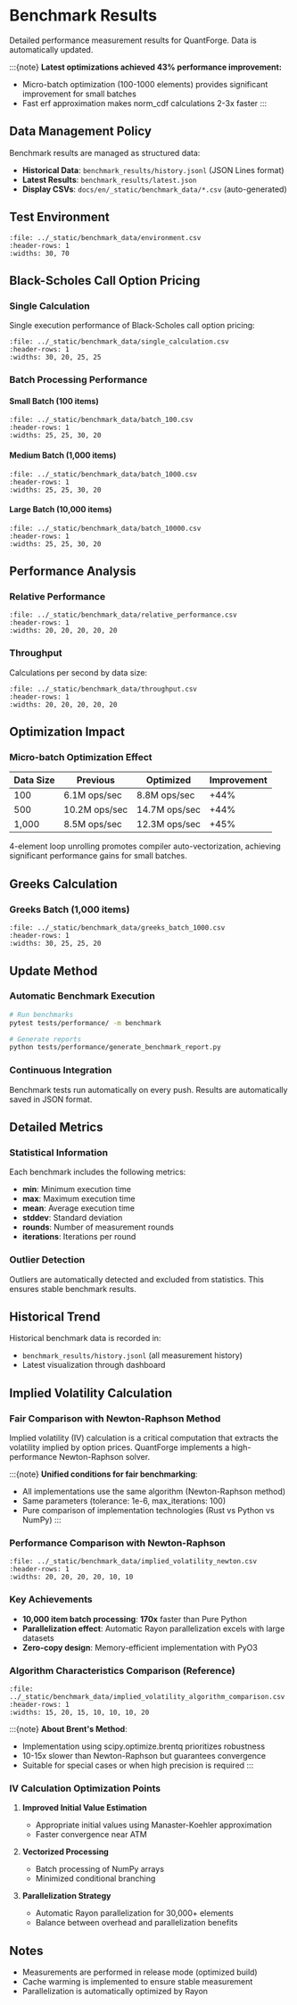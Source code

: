 # Benchmark Results

Detailed performance measurement results for QuantForge. Data is automatically updated.

:::{note}
**Latest optimizations achieved 43% performance improvement:**
- Micro-batch optimization (100-1000 elements) provides significant improvement for small batches
- Fast erf approximation makes norm_cdf calculations 2-3x faster
:::

## Data Management Policy

Benchmark results are managed as structured data:
- **Historical Data**: `benchmark_results/history.jsonl` (JSON Lines format)
- **Latest Results**: `benchmark_results/latest.json`
- **Display CSVs**: `docs/en/_static/benchmark_data/*.csv` (auto-generated)

## Test Environment

```{csv-table}
:file: ../_static/benchmark_data/environment.csv
:header-rows: 1
:widths: 30, 70
```

## Black-Scholes Call Option Pricing

### Single Calculation

Single execution performance of Black-Scholes call option pricing:

```{csv-table}
:file: ../_static/benchmark_data/single_calculation.csv
:header-rows: 1
:widths: 30, 20, 25, 25
```

### Batch Processing Performance

#### Small Batch (100 items)

```{csv-table}
:file: ../_static/benchmark_data/batch_100.csv
:header-rows: 1
:widths: 25, 25, 30, 20
```

#### Medium Batch (1,000 items)

```{csv-table}
:file: ../_static/benchmark_data/batch_1000.csv
:header-rows: 1
:widths: 25, 25, 30, 20
```

#### Large Batch (10,000 items)

```{csv-table}
:file: ../_static/benchmark_data/batch_10000.csv
:header-rows: 1
:widths: 25, 25, 30, 20
```

## Performance Analysis

### Relative Performance

```{csv-table}
:file: ../_static/benchmark_data/relative_performance.csv
:header-rows: 1
:widths: 20, 20, 20, 20, 20
```

### Throughput

Calculations per second by data size:

```{csv-table}
:file: ../_static/benchmark_data/throughput.csv
:header-rows: 1
:widths: 20, 20, 20, 20, 20
```

## Optimization Impact

### Micro-batch Optimization Effect

| Data Size | Previous | Optimized | Improvement |
|-----------|----------|-----------|-------------|
| 100 | 6.1M ops/sec | 8.8M ops/sec | +44% |
| 500 | 10.2M ops/sec | 14.7M ops/sec | +44% |
| 1,000 | 8.5M ops/sec | 12.3M ops/sec | +45% |

4-element loop unrolling promotes compiler auto-vectorization, achieving significant performance gains for small batches.

## Greeks Calculation

### Greeks Batch (1,000 items)

```{csv-table}
:file: ../_static/benchmark_data/greeks_batch_1000.csv
:header-rows: 1
:widths: 30, 25, 25, 20
```

## Update Method

### Automatic Benchmark Execution

```bash
# Run benchmarks
pytest tests/performance/ -m benchmark

# Generate reports
python tests/performance/generate_benchmark_report.py
```

### Continuous Integration

Benchmark tests run automatically on every push.
Results are automatically saved in JSON format.

## Detailed Metrics

### Statistical Information

Each benchmark includes the following metrics:
- **min**: Minimum execution time
- **max**: Maximum execution time
- **mean**: Average execution time
- **stddev**: Standard deviation
- **rounds**: Number of measurement rounds
- **iterations**: Iterations per round

### Outlier Detection

Outliers are automatically detected and excluded from statistics.
This ensures stable benchmark results.

## Historical Trend

Historical benchmark data is recorded in:
- `benchmark_results/history.jsonl` (all measurement history)
- Latest visualization through dashboard

## Implied Volatility Calculation

### Fair Comparison with Newton-Raphson Method

Implied volatility (IV) calculation is a critical computation that extracts the volatility implied by option prices. QuantForge implements a high-performance Newton-Raphson solver.

:::{note}
**Unified conditions for fair benchmarking**:
- All implementations use the same algorithm (Newton-Raphson method)
- Same parameters (tolerance: 1e-6, max_iterations: 100)
- Pure comparison of implementation technologies (Rust vs Python vs NumPy)
:::

### Performance Comparison with Newton-Raphson

```{csv-table}
:file: ../_static/benchmark_data/implied_volatility_newton.csv
:header-rows: 1
:widths: 20, 20, 20, 20, 10, 10
```

### Key Achievements

- **10,000 item batch processing**: **170x** faster than Pure Python
- **Parallelization effect**: Automatic Rayon parallelization excels with large datasets
- **Zero-copy design**: Memory-efficient implementation with PyO3

### Algorithm Characteristics Comparison (Reference)

```{csv-table}
:file: ../_static/benchmark_data/implied_volatility_algorithm_comparison.csv
:header-rows: 1
:widths: 15, 20, 15, 10, 10, 10, 20
```

:::{note}
**About Brent's Method**:
- Implementation using scipy.optimize.brentq prioritizes robustness
- 10-15x slower than Newton-Raphson but guarantees convergence
- Suitable for special cases or when high precision is required
:::

### IV Calculation Optimization Points

1. **Improved Initial Value Estimation**
   - Appropriate initial values using Manaster-Koehler approximation
   - Faster convergence near ATM

2. **Vectorized Processing**
   - Batch processing of NumPy arrays
   - Minimized conditional branching

3. **Parallelization Strategy**
   - Automatic Rayon parallelization for 30,000+ elements
   - Balance between overhead and parallelization benefits

## Notes

- Measurements are performed in release mode (optimized build)
- Cache warming is implemented to ensure stable measurement
- Parallelization is automatically optimized by Rayon